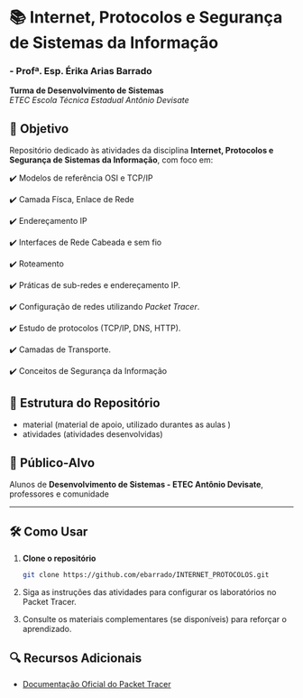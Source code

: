 # 📚 Internet, Protocolos e Segurança de Sistemas da Informação

### - Profª. Esp. Érika Arias Barrado

**Turma de Desenvolvimento de Sistemas**  
*ETEC Escola Técnica Estadual Antônio Devisate*  

## 📌 Objetivo  

Repositório dedicado às atividades da disciplina **Internet, Protocolos e Segurança de Sistemas da Informação**, com foco em:  

✔️ Modelos de referência OSI e TCP/IP

✔️ Camada Físca, Enlace de Rede

✔️ Endereçamento IP

✔️ Interfaces de Rede Cabeada e sem fio

✔️ Roteamento

✔️ Práticas de sub-redes e endereçamento IP.

✔️ Configuração de redes utilizando *Packet Tracer*.  

✔️ Estudo de protocolos (TCP/IP, DNS, HTTP).  

✔️ Camadas de Transporte.

✔️ Conceitos de Segurança da Informação


## 📂 Estrutura do Repositório  

- material (material de apoio, utilizado durantes as aulas )
- atividades (atividades desenvolvidas)

## 🎯 Público-Alvo  

Alunos de **Desenvolvimento de Sistemas - ETEC Antônio Devisate**, professores e comunidade

---

## 🛠️ Como Usar  

1. **Clone o repositório**  

   ```bash
   git clone https://github.com/ebarrado/INTERNET_PROTOCOLOS.git

2. Siga as instruções das atividades para configurar os laboratórios no Packet Tracer.

3. Consulte os materiais complementares (se disponíveis) para reforçar o aprendizado.

## 🔍 Recursos Adicionais

- [Documentação Oficial do Packet Tracer](https://www.netacad.com/cisco-packet-tracer)
